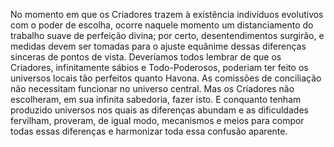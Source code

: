 ﻿No momento em que os Criadores trazem à existência indivíduos evolutivos com o poder de escolha, ocorre naquele momento um distanciamento do trabalho suave de perfeição divina; por certo, desentendimentos surgirão, e medidas devem ser tomadas para o ajuste equânime dessas diferenças sinceras de pontos de vista. Deveríamos todos lembrar de que os Criadores, infinitamente sábios e Todo-Poderosos, poderiam ter feito os universos locais tão perfeitos quanto Havona. As comissões de conciliação não necessitam funcionar no universo central. Mas os Criadores não escolheram, em sua infinita sabedoria, fazer isto. E conquanto tenham produzido universos nos quais as diferenças abundam e as dificuldades fervilham, proveram, de igual modo, mecanismos e meios para compor todas essas diferenças e harmonizar toda essa confusão aparente.